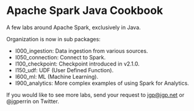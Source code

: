 # Apache Spark Java Cookbook

A few labs around Apache Spark, exclusively in Java.

Organization is now in sub packages:

* l000_ingestion: Data ingestion from various sources.
* l050_connection: Connect to Spark.
* l100_checkpoint: Checkpoint introduced in v2.1.0.
* l150_udf: UDF (User Defined Function).
* l600_ml: ML (Machine Learning).
* l900_analytics: More complex examples of using Spark for Analytics.

If you would like to see more labs, send your request to jgp@jgp.net or @jgperrin on Twitter.

